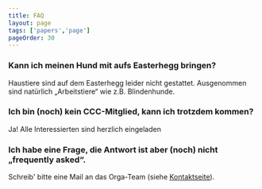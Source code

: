 ```yaml
---
title: FAQ
layout: page
tags: ['papers','page']
pageOrder: 30
---
```

### Kann ich meinen Hund mit aufs Easterhegg bringen?

Haustiere sind auf dem Easterhegg leider nicht gestattet. Ausgenommen sind natürlich „Arbeitstiere“ wie z.B. Blindenhunde.

### Ich bin (noch) kein CCC-Mitglied, kann ich trotzdem kommen?

Ja! Alle Interessierten sind herzlich eingeladen

### Ich habe eine Frage, die Antwort ist aber (noch) nicht „frequently asked“.

Schreib' bitte eine Mail an das Orga-Team (siehe [Kontaktseite](/pages/kontakt/)).
